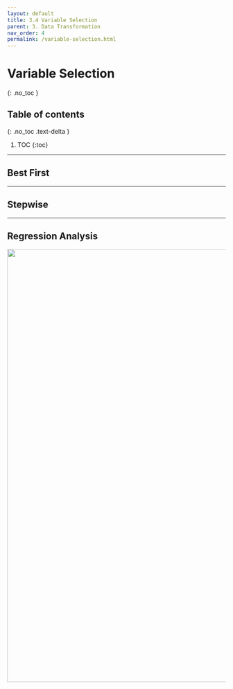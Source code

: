 ```yaml
---
layout: default
title: 3.4 Variable Selection
parent: 3. Data Transformation
nav_order: 4
permalink: /variable-selection.html
---
```


# Variable Selection
{: .no_toc }

## Table of contents
{: .no_toc .text-delta }


1. TOC
{:toc}



---

## Best First

---

## Stepwise

---
## Regression Analysis

<div style="text-align: center;">
<img src="images/icons/under_construction.svg" alt="a" width="1500" height="1000" class="img-responsive">
</div>